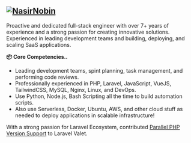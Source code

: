 ## [![NasirNobin](https://readme-typing-svg.herokuapp.com?size=24&duration=3000&color=0093F7&background=18FF0000&vCenter=true&height=25&lines=👋+Hi!+This+is+@NasirNobin)](https://twitter.com/NasirNobin)

Proactive and dedicated full-stack engineer with over 7+ years of experience and a strong passion for creating innovative solutions. Experienced in leading development teams and building, deploying, and scaling SaaS applications.

**📦 Core Competencies..**
- Leading development teams, spint planning, task management, and performing code reviews.
- Professionally experienced in PHP, Laravel, JavaScript, VueJS, TailwindCSS, MySQL, Nginx, Linux, and DevOps.
- Use Python, Node.js, Bash Scripting all the time to build automation scripts.
- Also use Serverless, Docker, Ubuntu, AWS, and other cloud stuff as needed to deploy applications in scalable infrastructure!

With a strong passion for Laravel Ecosystem, contributed [Parallel PHP Version Support](https://github.com/laravel/valet/pull/1192) to Laravel Valet.
